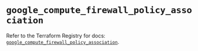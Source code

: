 # `google_compute_firewall_policy_association`

Refer to the Terraform Registry for docs: [`google_compute_firewall_policy_association`](https://registry.terraform.io/providers/hashicorp/google-beta/6.19.0/docs/resources/google_compute_firewall_policy_association).
